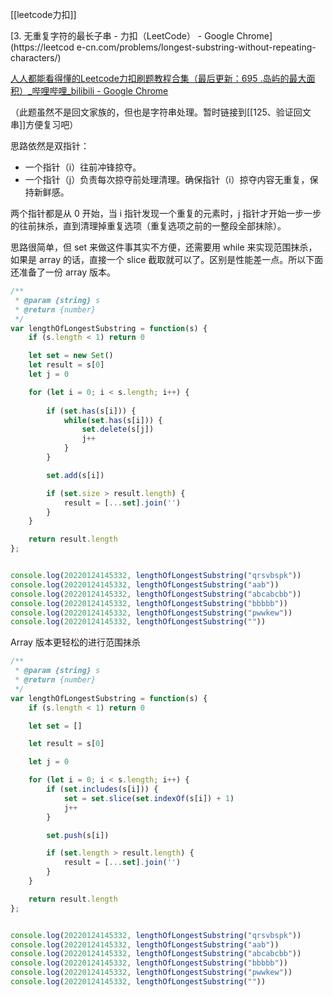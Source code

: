 [[leetcode力扣]]

[3. 无重复字符的最长子串 - 力扣（LeetCode） - Google Chrome](https://leetcod
e-cn.com/problems/longest-substring-without-repeating-characters/)

[人人都能看得懂的Leetcode力扣刷题教程合集（最后更新：695 .岛屿的最大面积）_哔哩哔哩_bilibili - Google Chrome](https://www.bilibili.com/video/BV1wA411b7qZ?p=3)

（此题虽然不是回文家族的，但也是字符串处理。暂时链接到[[125、验证回文串]]方便复习吧）

思路依然是双指针：
- 一个指针（i）往前冲锋掠夺。
- 一个指针（j）负责每次掠夺前处理清理。确保指针（i）掠夺内容无重复，保持新鲜感。

两个指针都是从 0 开始，当 i 指针发现一个重复的元素时，j 指针才开始一步一步的往前抹杀，直到清理掉重复选项（重复选项之前的一整段全部抹除）。

思路很简单，但 set 来做这件事其实不方便，还需要用 while 来实现范围抹杀，如果是 array 的话，直接一个 slice 截取就可以了。区别是性能差一点。所以下面还准备了一份 array 版本。

```javascript
/**
 * @param {string} s
 * @return {number}
 */
var lengthOfLongestSubstring = function(s) {
    if (s.length < 1) return 0

    let set = new Set()
    let result = s[0]
    let j = 0

    for (let i = 0; i < s.length; i++) {
        
        if (set.has(s[i])) {
            while(set.has(s[i])) {
                set.delete(s[j])
                j++
            }
        }

        set.add(s[i])

        if (set.size > result.length) {
            result = [...set].join('')
        }
    }

    return result.length
};


console.log(20220124145332, lengthOfLongestSubstring("qrsvbspk"))
console.log(20220124145332, lengthOfLongestSubstring("aab"))
console.log(20220124145332, lengthOfLongestSubstring("abcabcbb"))
console.log(20220124145332, lengthOfLongestSubstring("bbbbb"))
console.log(20220124145332, lengthOfLongestSubstring("pwwkew"))
console.log(20220124145332, lengthOfLongestSubstring(""))
```

Array 版本更轻松的进行范围抹杀

```javascript
/**
 * @param {string} s
 * @return {number}
 */
var lengthOfLongestSubstring = function(s) {
    if (s.length < 1) return 0

    let set = []

    let result = s[0]

    let j = 0

    for (let i = 0; i < s.length; i++) {
        if (set.includes(s[i])) {
            set = set.slice(set.indexOf(s[i]) + 1)
            j++
        }

        set.push(s[i])

        if (set.length > result.length) {
            result = [...set].join('')
        }
    }

    return result.length
};


console.log(20220124145332, lengthOfLongestSubstring("qrsvbspk"))
console.log(20220124145332, lengthOfLongestSubstring("aab"))
console.log(20220124145332, lengthOfLongestSubstring("abcabcbb"))
console.log(20220124145332, lengthOfLongestSubstring("bbbbb"))
console.log(20220124145332, lengthOfLongestSubstring("pwwkew"))
console.log(20220124145332, lengthOfLongestSubstring(""))
```